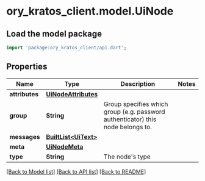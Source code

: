 # ory_kratos_client.model.UiNode

## Load the model package
```dart
import 'package:ory_kratos_client/api.dart';
```

## Properties
Name | Type | Description | Notes
------------ | ------------- | ------------- | -------------
**attributes** | [**UiNodeAttributes**](UiNodeAttributes.md) |  | 
**group** | **String** | Group specifies which group (e.g. password authenticator) this node belongs to. | 
**messages** | [**BuiltList&lt;UiText&gt;**](UiText.md) |  | 
**meta** | [**UiNodeMeta**](UiNodeMeta.md) |  | 
**type** | **String** | The node's type | 

[[Back to Model list]](../README.md#documentation-for-models) [[Back to API list]](../README.md#documentation-for-api-endpoints) [[Back to README]](../README.md)


